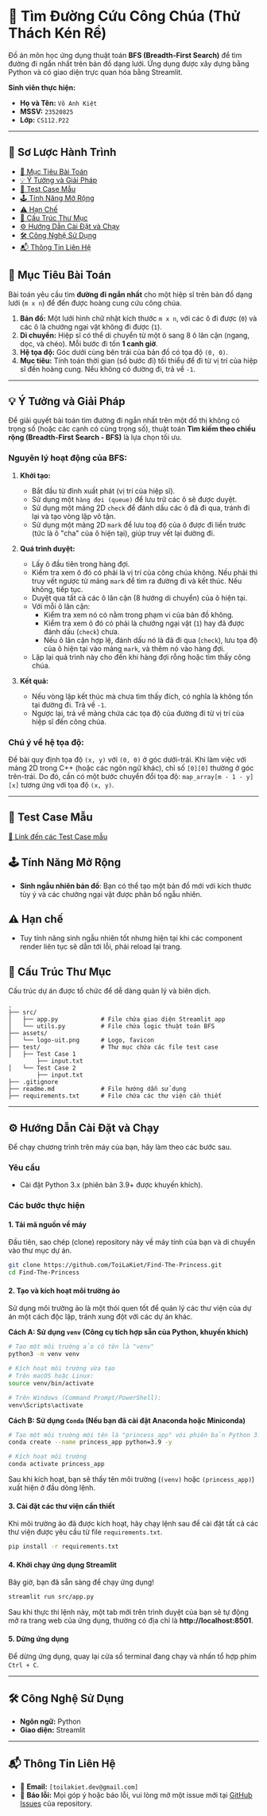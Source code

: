 # 🤴 Tìm Đường Cứu Công Chúa (Thử Thách Kén Rể)

Đồ án môn học ứng dụng thuật toán **BFS (Breadth-First Search)** để tìm đường đi ngắn nhất trên bản đồ dạng lưới. Ứng dụng được xây dựng bằng Python và có giao diện trực quan hóa bằng Streamlit.

**Sinh viên thực hiện:**
- **Họ và Tên:** `Võ Anh Kiệt`
- **MSSV:** `23520825`
- **Lớp:** `CS112.P22`

---

## 📜 Sơ Lược Hành Trình

- [🎯 Mục Tiêu Bài Toán](#-mục-tiêu-bài-toán)
- [💡 Ý Tưởng và Giải Pháp](#-ý-tưởng-và-giải-pháp)
- [📌 Test Case Mẫu](#-test-case-mẫu)
- [🕹️ Tính Năng Mở Rộng](#-tính-năng-mở-rộng)
- [⚠️ Hạn Chế](#-hạn-chế)
- [📂 Cấu Trúc Thư Mục](#-cấu-trúc-thư-mục)
- [⚙️ Hướng Dẫn Cài Đặt và Chạy](#-hướng-dẫn-cài-đặt-và-chạy)
- [🛠️ Công Nghệ Sử Dụng](#-công-nghệ-sử-dụng)
- [📬 Thông Tin Liên Hệ](#-thông-tin-liên-hệ)

## 🎯 Mục Tiêu Bài Toán

Bài toán yêu cầu tìm **đường đi ngắn nhất** cho một hiệp sĩ trên bản đồ dạng lưới (`m x n`) để đến được hoàng cung cứu công chúa.

1.  **Bản đồ:** Một lưới hình chữ nhật kích thước `m x n`, với các ô đi được (`0`) và các ô là chướng ngại vật không đi được (`1`).
2.  **Di chuyển:** Hiệp sĩ có thể di chuyển từ một ô sang 8 ô lân cận (ngang, dọc, và chéo). Mỗi bước đi tốn **1 canh giờ**.
3.  **Hệ tọa độ:** Góc dưới cùng bên trái của bản đồ có tọa độ `(0, 0)`.
4.  **Mục tiêu:** Tính toán thời gian (số bước đi) tối thiểu để đi từ vị trí của hiệp sĩ đến hoàng cung. Nếu không có đường đi, trả về `-1`.

---

## 💡 Ý Tưởng và Giải Pháp

Để giải quyết bài toán tìm đường đi ngắn nhất trên một đồ thị không có trọng số (hoặc các cạnh có cùng trọng số), thuật toán **Tìm kiếm theo chiều rộng (Breadth-First Search - BFS)** là lựa chọn tối ưu.

### Nguyên lý hoạt động của BFS:
1.  **Khởi tạo:**
    *   Bắt đầu từ đỉnh xuất phát (vị trí của hiệp sĩ).
    *   Sử dụng một `hàng đợi (queue)` để lưu trữ các ô sẽ được duyệt.
    *   Sử dụng một mảng 2D `check` để đánh dấu các ô đã đi qua, tránh đi lại và tạo vòng lặp vô tận.
    *   Sử dụng một mảng 2D `mark` để lưu toạ độ của ô được đi liền trước (tức là ô "cha" của ô hiện tại), giúp truy vết lại đường đi.

2.  **Quá trình duyệt:**
    *   Lấy ô đầu tiên trong hàng đợi.
    *   Kiểm tra xem ô đó có phải là vị trí của công chúa không. Nếu phải thì truy vết ngược từ mảng `mark` để tìm ra đường đi và kết thúc. Nếu không, tiếp tục.
    *   Duyệt qua tất cả các ô lân cận (8 hướng di chuyển) của ô hiện tại.
    *   Với mỗi ô lân cận:
        *   Kiểm tra xem nó có nằm trong phạm vi của bản đồ không.
        *   Kiểm tra xem ô đó có phải là chướng ngại vật (`1`) hay đã được đánh dấu (`check`) chưa.
        *   Nếu ô lân cận hợp lệ, đánh dấu nó là đã đi qua (`check`), lưu tọa độ của ô hiện tại vào mảng `mark`, và thêm nó vào hàng đợi.
    *   Lặp lại quá trình này cho đến khi hàng đợi rỗng hoặc tìm thấy công chúa.
3.  **Kết quả:**
    *   Nếu vòng lặp kết thúc mà chưa tìm thấy đích, có nghĩa là không tồn tại đường đi. Trả về `-1`.
    *   Ngược lại, trả về mảng chứa các tọa độ của đường đi từ vị trí của hiệp sĩ đến công chúa.

### Chú ý về hệ tọa độ:
Đề bài quy định tọa độ `(x, y)` với `(0, 0)` ở góc dưới-trái. Khi làm việc với mảng 2D trong C++ (hoặc các ngôn ngữ khác), chỉ số `[0][0]` thường ở góc trên-trái. Do đó, cần có một bước chuyển đổi tọa độ:
`map_array[m - 1 - y][x]` tương ứng với tọa độ `(x, y)`.

---

## 📌 Test Case Mẫu
[🧪 Link đến các Test Case mẫu](https://github.com/ToiLaKiet/Find-The-Princess/tree/master/test)

## 🕹️ Tính Năng Mở Rộng
- **Sinh ngẫu nhiên bản đồ**: Bạn có thể tạo một bản đồ mới với kích thước tùy ý và các chướng ngại vật được phân bố ngẫu nhiên.

## ⚠️ Hạn chế
- Tuy tính năng sinh ngẫu nhiên tốt nhưng hiện tại khi các component render liên tục sẽ dẫn tới lỗi, phải reload lại trang.

## 📂 Cấu Trúc Thư Mục

Cấu trúc dự án được tổ chức để dễ dàng quản lý và biên dịch.

```
.
├── src/
│   ├── app.py            # File chứa giao diện Streamlit app
│   └── utils.py          # File chứa logic thuật toán BFS
├── assets/
│   └── logo-uit.png      # Logo, favicon
├── test/                 # Thư mục chứa các file test case
│   ├── Test Case 1
        ├── input.txt
│   └── Test Case 2  
        ├── input.txt 
├── .gitignore
├── readme.md             # File hướng dẫn sử dụng    
├── requirements.txt      # File chứa các thư viện cần thiết
```

---

## ⚙️ Hướng Dẫn Cài Đặt và Chạy

Để chạy chương trình trên máy của bạn, hãy làm theo các bước sau.

### Yêu cầu
- Cài đặt Python 3.x (phiên bản 3.9+ được khuyến khích).

### Các bước thực hiện

#### 1. Tải mã nguồn về máy
Đầu tiên, sao chép (clone) repository này về máy tính của bạn và di chuyển vào thư mục dự án.
```bash
git clone https://github.com/ToiLaKiet/Find-The-Princess.git
cd Find-The-Princess
```

#### 2. Tạo và kích hoạt môi trường ảo
Sử dụng môi trường ảo là một thói quen tốt để quản lý các thư viện của dự án một cách độc lập, tránh xung đột với các dự án khác.

**Cách A: Sử dụng `venv` (Công cụ tích hợp sẵn của Python, khuyến khích)**
```bash
# Tạo một môi trường ảo có tên là "venv"
python3 -m venv venv

# Kích hoạt môi trường vừa tạo
# Trên macOS hoặc Linux:
source venv/bin/activate

# Trên Windows (Command Prompt/PowerShell):
venv\Scripts\activate
```

**Cách B: Sử dụng `Conda` (Nếu bạn đã cài đặt Anaconda hoặc Miniconda)**
```bash
# Tạo một môi trường mới tên là "princess_app" với phiên bản Python 3.9
conda create --name princess_app python=3.9 -y

# Kích hoạt môi trường
conda activate princess_app
```
Sau khi kích hoạt, bạn sẽ thấy tên môi trường (`(venv)` hoặc `(princess_app)`) xuất hiện ở đầu dòng lệnh.

#### 3. Cài đặt các thư viện cần thiết
Khi môi trường ảo đã được kích hoạt, hãy chạy lệnh sau để cài đặt tất cả các thư viện được yêu cầu từ file `requirements.txt`.
```bash
pip install -r requirements.txt
```

#### 4. Khởi chạy ứng dụng Streamlit
Bây giờ, bạn đã sẵn sàng để chạy ứng dụng!
```bash
streamlit run src/app.py
```
Sau khi thực thi lệnh này, một tab mới trên trình duyệt của bạn sẽ tự động mở ra trang web của ứng dụng, thường có địa chỉ là **http://localhost:8501**.

#### 5. Dừng ứng dụng
Để dừng ứng dụng, quay lại cửa sổ terminal đang chạy và nhấn tổ hợp phím `Ctrl + C`.

---

## 🛠️ Công Nghệ Sử Dụng

- **Ngôn ngữ:** Python
- **Giao diện:** Streamlit

---

## 📬 Thông Tin Liên Hệ

- 📧 **Email:** `[toilakiet.dev@gmail.com]`
- 🐛 **Báo lỗi:** Mọi góp ý hoặc báo lỗi, vui lòng mở một issue mới tại [GitHub Issues](https://github.com/ToiLaKiet/Find-The-Princess/issues) của repository.
